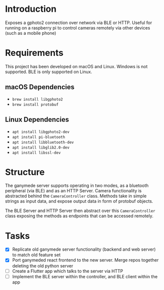 # Introduction

Exposes a gphoto2 connection over network via BLE or HTTP. Useful for running on a raspberry pi to control 
cameras remotely via other devices (such as a mobile phone)

# Requirements

This project has been developed on macOS and Linux. Windows is not supported. BLE is only supported on Linux.

## macOS Dependencies

- `brew install libgphoto2`
- `brew install protobuf`

## Linux Dependencies
- `apt install libgphoto2-dev`
- `apt install pi-bluetooth`
- `apt install libbluetooth-dev`
- `apt install libglib2.0-dev`
- `apt install libssl-dev`

# Structure 

The ganymede server supports operating in two modes, as a bluetooth peripheral (via BLE) and as an HTTP Server. 
Camera functionality is abstracted behind the `CameraController` class. Methods take in simple strings as input data, 
and expose output data in form of protobuf objects.

The BLE Server and HTTP Server then abstract over this `CameraController` class exposing the methods as endpoints that can 
be accessed remotely.

# Tasks

- [x] Replicate old ganymede server functionality (backend and web server) to match old feature set
- [x] Port ganymeded react frontend to the new server. Merge repos together deleting the old python server
- [ ] Create a Flutter app which talks to the server via HTTP
- [ ] Implement the BLE server within the controller, and BLE client within the app